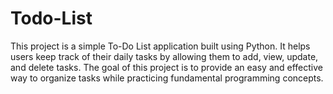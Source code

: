 # Todo-List
This project is a simple To-Do List application built using Python. It helps users keep track of their daily tasks by allowing them to add, view, update, and delete tasks. The goal of this project is to provide an easy and effective way to organize tasks while practicing fundamental programming concepts.  
